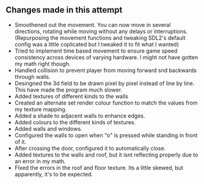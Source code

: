 ## Changes made in this attempt
- Smoothened out the movement. You can now move in several directions, rotating while moving without any delays or interruptions. (Repurposing the movement functions and tweaking SDL2's default config was a little coplicated but I tweaked it to fit what I wanted)
- Tried to implement time based movement to ensure game speed consistency across devices of varying hardware. I might not have gotten my math right though.
- Handled collision to prevent player from moving forward snd backwards through walls.
- Desingned the 3d field to be drawn pixel by pixel instead of line by line. This have made the program much slower.
- Added textures of different kinds to the walls
- Created an alternate set render colour function to match the values from my texture mapping.
- Added a shade to adjacent walls to enhance edges.
- Added colours to the different kinds of textures.
- Added walls and windows.
- Configured the walls to open when "o" is pressed while standing in front of it.
- After crossing the door, configured it to automatically close.
- Added textures to the walls and roof, but it isnt reflecting properly due to an error in my math.
- FIxed the errors in the roof and floor texture. Its a little skewed, but apparently, it's to be expected.
